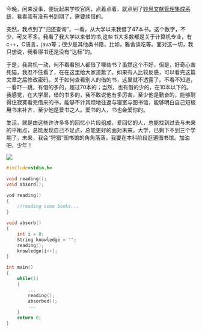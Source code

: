 今晚，闲来没事，便玩起来学校官网，点着点着，就点到了[妙思文献管理集成系统](http://192.168.12.36/index.asp)，看看我有没有书到期了，需要续借的。

突然，我点到了“归还查询”，一看，从大学以来我借了47本书。这个数字，不少，可又不多。我看了我大学以来借的书,这些书大多数都是关于计算机专业，有c++，C语言，java等；很少是其他类书籍，比如，雅舍谈吃等。面对这一切，我只想说，我看得书还是没有“达标”的。

于是，我灵机一动，何不看看别人都借了哪些书？虽然这个不好，但是，好奇心害死猫，我忍不住看了，在在这里给大家道歉了。如果有人比较反感，可以看完这篇文章之后修改密码。关于如何查看别人的借的书，这里就不透露了。不看不知道，一看吓一跳，有借的多的，超过70本的；当然，也有借的少的，在10本以下的。我感觉，在大学里，借的书多的，我不敢说他有多厉害，至少他是勤奋的，能够耐得住寂寞看完借来的书，能够不计其烦地往返与寝室与图书馆，能够明白自己短板用书来补齐，至少他是爱书之人。爱书的人，书也会爱你的。

生活，就是由这些许许多多的回忆小片段组成，爱回忆的人，总能找到过去与未来的平衡点，总能发现自己不足点，总能更好的面对未来。大学，已剩下不到三个学期了，未来，我会“狩猎”图书馆的角角落落，我要在本科阶段逛遍图书馆。加油吧，少年！

![](images/2017/upu9TWJL9j_VnwxhyhoYjzXS.jpg)

```c
#include<stdio.h>

void reading();
void absord();

vod reading()
{
	//reading some books...
}

void absorb()
{
	int i = 0;
	String knowledge = "";
	reading();
	knowledge[i++];
}

int main()
{
	while(1)
	{
    	...
    	reading();
        absorbed();
        ...
    }
    return 0;
}
```
